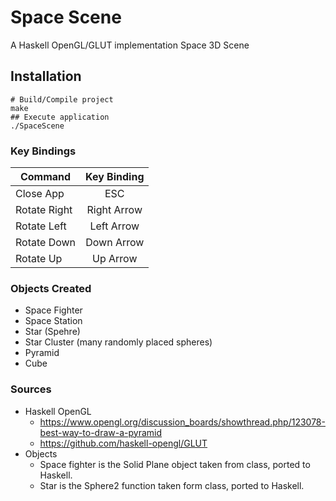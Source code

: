 # Space Scene


A Haskell OpenGL/GLUT implementation Space 3D Scene

## Installation
    # Build/Compile project
    make
    ## Execute application
    ./SpaceScene

  
### Key Bindings

| Command         | Key Binding   |
| --------------- |:-------------:|
| Close App       | ESC           |
| Rotate Right    | Right Arrow   |
| Rotate Left     | Left Arrow    |
| Rotate Down     | Down Arrow    |
| Rotate Up       | Up Arrow      |


### Objects Created
- Space Fighter
- Space Station
- Star (Spehre)
- Star Cluster (many randomly placed spheres)
- Pyramid
- Cube

### Sources

- Haskell OpenGL
  - https://www.opengl.org/discussion_boards/showthread.php/123078-best-way-to-draw-a-pyramid
  - https://github.com/haskell-opengl/GLUT 
- Objects
  - Space fighter is the Solid Plane object taken from class, ported to Haskell.
  - Star is the Sphere2 function taken form class, ported to Haskell.
